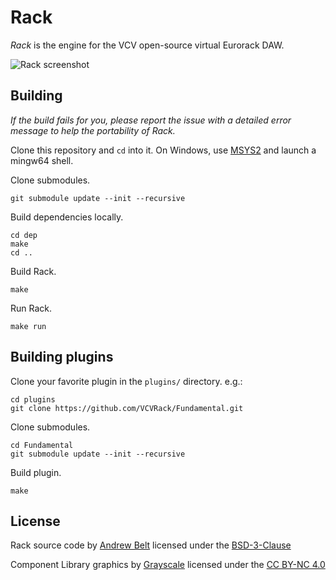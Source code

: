 # Rack

*Rack* is the engine for the VCV open-source virtual Eurorack DAW.

![Rack screenshot](https://vcvrack.com/images/screenshot.png)

## Building

*If the build fails for you, please report the issue with a detailed error message to help the portability of Rack.*

Clone this repository and `cd` into it.
On Windows, use [MSYS2](http://www.msys2.org/) and launch a mingw64 shell.

Clone submodules.

	git submodule update --init --recursive

Build dependencies locally.

	cd dep
	make
	cd ..

Build Rack.

	make

Run Rack.

	make run

## Building plugins

Clone your favorite plugin in the `plugins/` directory. e.g.:

	cd plugins
	git clone https://github.com/VCVRack/Fundamental.git

Clone submodules.

	cd Fundamental
	git submodule update --init --recursive

Build plugin.

	make

## License

Rack source code by [Andrew Belt](https://andrewbelt.name/) licensed under the [BSD-3-Clause](LICENSE.txt)

Component Library graphics by [Grayscale](http://grayscale.info/) licensed under the [CC BY-NC 4.0](https://creativecommons.org/licenses/by-nc/4.0/)
